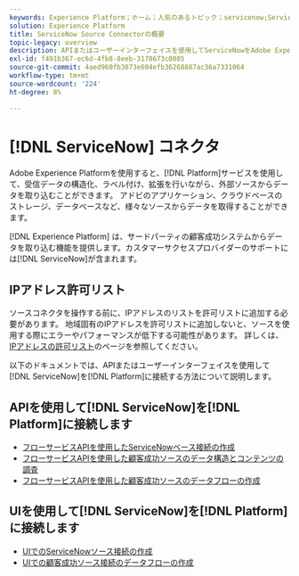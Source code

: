 ```yaml
---
keywords: Experience Platform；ホーム；人気のあるトピック；servicenow;ServiceNow
solution: Experience Platform
title: ServiceNow Source Connectorの概要
topic-legacy: overview
description: APIまたはユーザーインターフェイスを使用してServiceNowをAdobe Experience Platformに接続する方法を説明します。
exl-id: f491b367-ec6d-4fb8-8eeb-3178673c0085
source-git-commit: 4aed960fb3873e604efb36268887ac36a7331064
workflow-type: tm+mt
source-wordcount: '224'
ht-degree: 8%

---
```


# [!DNL ServiceNow] コネクタ

Adobe Experience Platformを使用すると、[!DNL Platform]サービスを使用して、受信データの構造化、ラベル付け、拡張を行いながら、外部ソースからデータを取り込むことができます。 アドビのアプリケーション、クラウドベースのストレージ、データベースなど、様々なソースからデータを取得することができます。

[!DNL Experience Platform] は、サードパーティの顧客成功システムからデータを取り込む機能を提供します。カスタマーサクセスプロバイダーのサポートには[!DNL ServiceNow]が含まれます。

## IPアドレス許可リスト

ソースコネクタを操作する前に、IPアドレスのリストを許可リストに追加する必要があります。 地域固有のIPアドレスを許可リストに追加しないと、ソースを使用する際にエラーやパフォーマンスが低下する可能性があります。 詳しくは、[IPアドレスの許可リスト](../../ip-address-allow-list.md)のページを参照してください。

以下のドキュメントでは、APIまたはユーザーインターフェイスを使用して[!DNL ServiceNow]を[!DNL Platform]に接続する方法について説明します。

## APIを使用して[!DNL ServiceNow]を[!DNL Platform]に接続します

- [フローサービスAPIを使用したServiceNowベース接続の作成](../../tutorials/api/create/customer-success/servicenow.md)
- [フローサービスAPIを使用した顧客成功ソースのデータ構造とコンテンツの調査](../../tutorials/api/explore/customer-success.md)
- [フローサービスAPIを使用した顧客成功ソースのデータフローの作成](../../tutorials/api/collect/customer-success.md)

## UIを使用して[!DNL ServiceNow]を[!DNL Platform]に接続します

- [UIでのServiceNowソース接続の作成](../../tutorials/ui/create/customer-success/servicenow.md)
- [UIでの顧客成功ソース接続のデータフローの作成](../../tutorials/ui/dataflow/customer-success.md)
